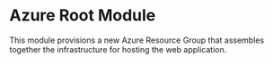 # Azure Root Module

This module provisions a new Azure Resource Group that assembles together the infrastructure for hosting the web application.

